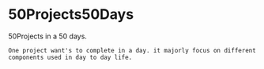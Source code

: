 # 50Projects50Days
50Projects in a 50 days.

    One project want's to complete in a day. it majorly focus on different components used in day to day life.
